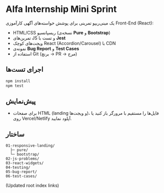 # Alfa Internship Mini Sprint

یک مینی‌ریپو تمرینی برای پوشش خواسته‌های آگهی کارآموزی Front-End (React):
- HTML/CSS ریسپانسیو (نسخه‌ی **Pure** و **Bootstrap**)
- تمرین‌های JS و تست با **Jest**
- ویجت‌های کوچک React (Accordion/Carousel) با CDN
- نمونه‌ی **Bug Report** و **Test Cases**
- استفاده از Git (برنچ → PR → مرج)

## اجرای تست‌ها
```bash
npm install
npm test
```

## پیش‌نمایش
- برای صفحات HTML (landing و ویجت‌ها)، فایل‌ها را مستقیم با مرورگر باز کنید یا روی Vercel/Netlify آپلود نمایید.

## ساختار
```
01-responsive-landing/
  ├─ pure/
  └─ bootstrap/
02-js-problems/
03-react-widgets/
04-testing/
05-bug-report/
06-test-cases/
```


(Updated root index links)
